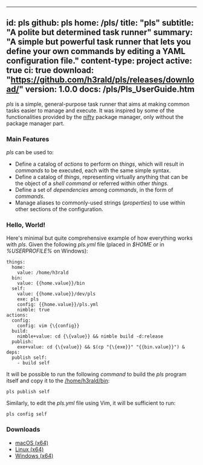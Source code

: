 -----
id: pls
github: pls
home: /pls/
title: "pls"
subtitle: "A polite but determined task runner"
summary: "A simple but powerful task runner that lets you define your own commands by editing a YAML configuration file."
content-type: project
active: true
ci: true
download: "https://github.com/h3rald/pls/releases/download/"
version: 1.0.0
docs: /pls/Pls_UserGuide.htm
-----

_pls_ is a simple, general-purpose task runner that aims at making common tasks easier to manage and execute. It was inspired by some of the functionalities provided by the [nifty](https://h3rald.com/nifty) package manager, only without the package manager part.

### Main Features

_pls_ can be used to:

- Define a catalog of _actions_ to perform on _things_, which will result in _commands_ to be executed, each with the same simple syntax.
- Define a catalog of _things_, representing virtually anything that can be the object of a _shell command_ or referred within other _things_.
- Define a set of _dependencies_ among _commands_, in the form of _commands_.
- Manage aliases to commonly-used strings (_properties_) to use within other sections of the configuration.

### Hello, World!

Here's minimal but quite comprehensive example of how everything works with _pls_. Given the following <var>pls.yml</var> file (placed in <var>$HOME</var> or in <var>%USERPROFILE%</var> on Windows):

```
things:
  home:
    value: /home/h3rald
  bin:
    value: {{home.value}}/bin
  self:
    value: {{home.value}}/dev/pls
    exe: pls
    config: {{home.value}}/pls.yml
    nimble: true
actions:
  config:
    config: vim {\{config}}
  build:
    nimble+value: cd {\{value}} && nimble build -d:release
  publish:
    exe+value: cd {\{value}} && $(cp "{\{exe}}" "{{bin.value}}") &
deps:
  publish self:
    - build self
```

It will be possible to run the following _command_ to build the _pls_ program itself and copy it to the [/home/h3rald/bin](class:dir):

```
pls publish self
```

Similarly, to edit the <var>pls.yml</var> file using Vim, it will be sufficient to run:

```
pls config self
```

### Downloads

* [macOS (x64)]({{$download}}v{{$version}}/{{$github}}_v{{$version}}_macosx_x64.zip)
* [Linux (x64)]({{$download}}v{{$version}}/{{$github}}_v{{$version}}_linux_x64.zip)
* [Windows (x64)]({{$download}}v{{$version}}/{{$github}}_v{{$version}}_windows_x64.zip)
